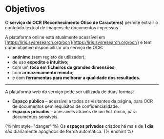 # Objetivos

O **serviço de OCR (Reconhecimento Ótico de Caracteres)** permite extrair o conteúdo textual de imagens de documentos impressos.

A plataforma online está atualmente acessível em [https://iris.sysresearch.org/ocr/](https://iris.sysresearch.org/ocr/) e tem como objetivo disponibilizar um serviço de OCR:

* **anónimo** (sem registo de utilizador);
* de uso **expedito e intuitivo**;
* com um **foco em ficheiros de grandes dimensões**;
* com **armazenamento remoto**;
* e com **ferramentas para melhorar a qualidade dos resultados.**

***

A plataforma _web_ do serviço pode ser utilizada de duas formas:

* **Espaço público** – acessível a todos os visitantes da página, para OCR de documentos sem requisitos de confidencialidade.
* **Espaços privados** – acessíveis através de um _link_ único, para documentos sensíveis.

{% hint style="danger" %}
Os **espaços privados** criados há mais de **1 dia** são diariamente apagados de forma automática.
{% endhint %}
